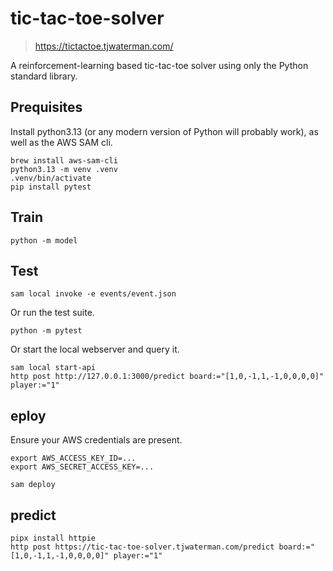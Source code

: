 # tic-tac-toe-solver

> https://tictactoe.tjwaterman.com/

A reinforcement-learning based tic-tac-toe solver using only the Python standard library.

## Prequisites

Install python3.13 (or any modern version of Python will probably work), as well as the AWS SAM cli.

```
brew install aws-sam-cli
python3.13 -m venv .venv
.venv/bin/activate
pip install pytest
```

## Train

```
python -m model
```

## Test

```
sam local invoke -e events/event.json
```

Or run the test suite.

```
python -m pytest
```

Or start the local webserver and query it.

```
sam local start-api
http post http://127.0.0.1:3000/predict board:="[1,0,-1,1,-1,0,0,0,0]" player:="1"
```

## eploy

Ensure your AWS credentials are present.

```
export AWS_ACCESS_KEY_ID=...
export AWS_SECRET_ACCESS_KEY=...
```

```
sam deploy
```

## predict

```
pipx install httpie
http post https://tic-tac-toe-solver.tjwaterman.com/predict board:="[1,0,-1,1,-1,0,0,0,0]" player:="1"
```
